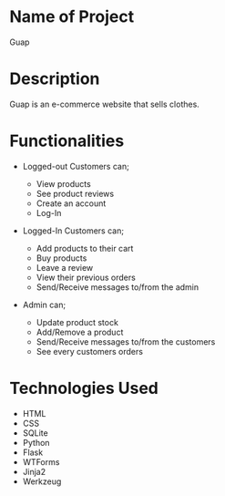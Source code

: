# Name of Project
Guap

# Description
Guap is an e-commerce website that sells clothes.

# Functionalities
* Logged-out Customers can;
  * View products
  * See product reviews
  * Create an account
  * Log-In
 
* Logged-In Customers can;
  * Add products to their cart
  * Buy products
  * Leave a review
  * View their previous orders
  * Send/Receive messages to/from the admin

* Admin can;
  * Update product stock
  * Add/Remove a product
  * Send/Receive messages to/from the customers
  * See every customers orders

# Technologies Used
* HTML
* CSS
* SQLite
* Python
* Flask
* WTForms
* Jinja2
* Werkzeug
